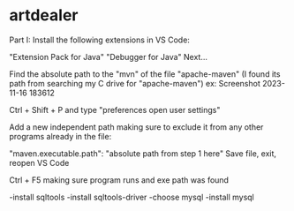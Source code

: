 # artdealer

Part I:
Install the following extensions in VS Code:

"Extension Pack for Java"
"Debugger for Java"
Next...

Find the absolute path to the "mvn" of the file "apache-maven" (I found its path from searching my C drive for "apache-maven") ex: Screenshot 2023-11-16 183612

Ctrl + Shift + P and type "preferences open user settings"

Add a new independent path making sure to exclude it from any other programs already in the file:

"maven.executable.path": "absolute path from step 1 here"
Save file, exit, reopen VS Code

Ctrl + F5 making sure program runs and exe path was found

-install sqltools -install sqltools-driver -choose mysql -install mysql

